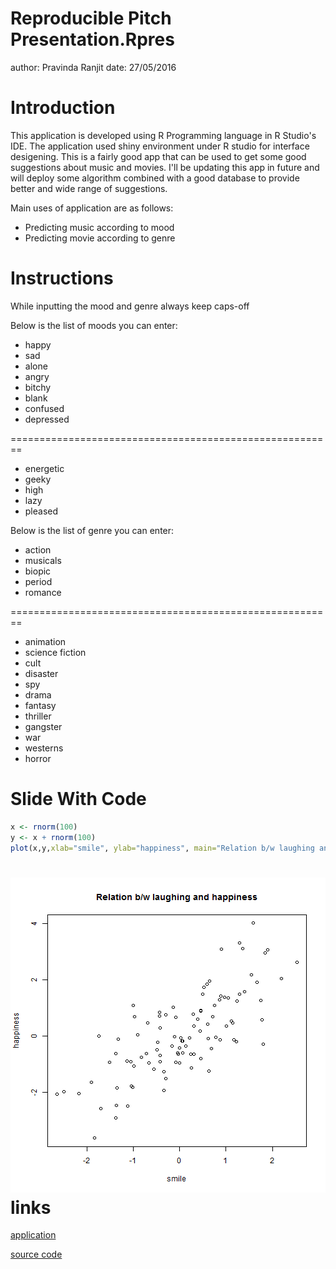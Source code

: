 Reproducible Pitch Presentation.Rpres
========================================================
author: Pravinda Ranjit
date: 27/05/2016

Introduction
========================================================

This application is developed using R Programming 
language in R Studio's IDE. The application
used shiny environment under R studio for interface
desigening. This is a fairly good app that can be used to 
get some good suggestions about music and movies.
I'll be updating this app in future and will deploy
some algorithm combined with a good database to
provide better and wide range of suggestions.

Main uses of application are as follows:

- Predicting music according to mood
- Predicting movie according to genre


Instructions
========================================================

While inputting the mood and genre always keep caps-off

Below is the list of moods you can enter:

- happy
- sad
- alone
- angry
- bitchy
- blank
- confused
- depressed

========================================================

- energetic
- geeky
- high 
- lazy
- pleased
 
Below is the list of genre you can enter:
- action
- musicals
- biopic
- period
- romance

========================================================
- animation
- science fiction
- cult
- disaster
- spy
- drama
- fantasy
- thriller
- gangster
- war
- westerns
- horror

Slide With Code
========================================================

```r
x <- rnorm(100) 
y <- x + rnorm(100)
plot(x,y,xlab="smile", ylab="happiness", main="Relation b/w laughing and happiness" )
```

![plot of chunk unnamed-chunk-1](ReproduciblePitchPresentation-figure/unnamed-chunk-1-1.png)
links
=======================================================

[application](https://pravindaranjit.shinyapps.io/Shiny_Application_and_Reproducible_Pitch)

[source code](https://github.com/Pravinda/Shiny-Application-and-Reproducible-Pitch)
